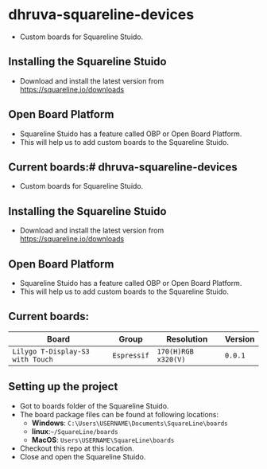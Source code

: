 # dhruva-squareline-devices
* Custom boards for Squareline Stuido.

## Installing the Squareline Stuido
* Download and install the latest version from https://squareline.io/downloads

## Open Board Platform
* Squareline Stuido has a feature called OBP or Open Board Platform.
* This will help us to add custom boards to the Squareline Stuido.

## Current boards:# dhruva-squareline-devices
* Custom boards for Squareline Stuido.

## Installing the Squareline Stuido
* Download and install the latest version from https://squareline.io/downloads

## Open Board Platform
* Squareline Stuido has a feature called OBP or Open Board Platform.
* This will help us to add custom boards to the Squareline Stuido.

## Current boards:
| Board                                   | Group           |     Resolution      | Version |
| ----------------------------------------|---------------- |---------------------| ---------|
| `Lilygo T-Display-S3 with Touch`          | `Espressif`   |`170(H)RGB x320(V)`  | `0.0.1` |  

## Setting up the project
*  Got to boards folder of the Squareline Stuido.
* The board package files can be found at following locations:
    * **Windows**: `C:\Users\USERNAME\Documents\SquareLine\boards`
    * **linux**:`~/SquareLine/boards`
    * **MacOS**: `Users\USERNAME\SquareLine\boards`
* Checkout this repo at this location.
* Close and open the Squareline Stuido.
